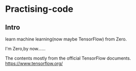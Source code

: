 # Practising-code
## Intro

learn machine learning(now maybe TensorFlow) from Zero.

I'm Zero,by now......

The contents mostly from the official TensorFlow documents.
https://www.tensorflow.org/

